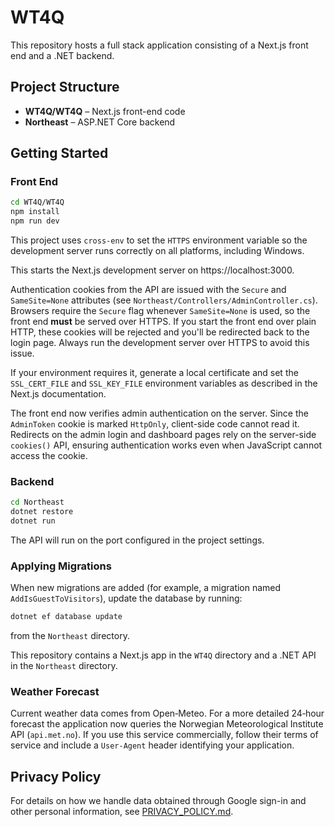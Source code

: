 # WT4Q

This repository hosts a full stack application consisting of a Next.js front end and a .NET backend.

## Project Structure

- **WT4Q/WT4Q** – Next.js front-end code
- **Northeast** – ASP.NET Core backend

## Getting Started

### Front End

```bash
cd WT4Q/WT4Q
npm install
npm run dev
```

This project uses `cross-env` to set the `HTTPS` environment variable so the
development server runs correctly on all platforms, including Windows.

This starts the Next.js development server on https://localhost:3000.

Authentication cookies from the API are issued with the `Secure` and
`SameSite=None` attributes (see
`Northeast/Controllers/AdminController.cs`). Browsers require the
`Secure` flag whenever `SameSite=None` is used, so the front end **must**
be served over HTTPS. If you start the front end over plain HTTP, these
cookies will be rejected and you'll be redirected back to the login
page. Always run the development server over HTTPS to avoid this issue.

If your environment requires it, generate a local certificate and set
the `SSL_CERT_FILE` and `SSL_KEY_FILE` environment variables as
described in the Next.js documentation.

The front end now verifies admin authentication on the server. Since the
`AdminToken` cookie is marked `HttpOnly`, client-side code cannot read it.
Redirects on the admin login and dashboard pages rely on the server-side
`cookies()` API, ensuring authentication works even when JavaScript cannot
access the cookie.

### Backend

```bash
cd Northeast
dotnet restore
dotnet run
```

The API will run on the port configured in the project settings.

### Applying Migrations

When new migrations are added (for example, a migration named `AddIsGuestToVisitors`), update the database by running:

```bash
dotnet ef database update
```
from the `Northeast` directory.

This repository contains a Next.js app in the `WT4Q` directory and a .NET API in the `Northeast` directory.

### Weather Forecast

Current weather data comes from Open‑Meteo. For a more detailed 24‑hour forecast the application now queries the Norwegian Meteorological Institute API (`api.met.no`). If you use this service commercially, follow their terms of service and include a `User-Agent` header identifying your application.

## Privacy Policy

For details on how we handle data obtained through Google sign-in and other personal information, see [PRIVACY_POLICY.md](./PRIVACY_POLICY.md).

